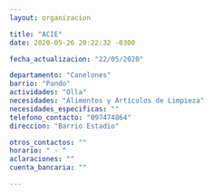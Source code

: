 ```yaml
---
layout: organizacion

title: "ACIE"
date: 2020-05-26 20:22:32 -0300

fecha_actualizacion: "22/05/2020"

departamento: "Canelones"
barrio: "Pando"
actividades: "Olla"
necesidades: "Alimentos y Artículos de Limpieza"
necesidades_especificas: ""
telefono_contacto: "097474864"
direccion: "Barrio Estadio"

otros_contactos: ""
horario: " - "
aclaraciones: ""
cuenta_bancaria: ""

---
```

